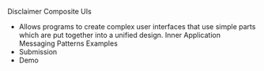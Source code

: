 Disclaimer
Composite UIs
  - Allows programs to create complex user interfaces that use simple parts
      which are put together into a unified design.
Inner Application Messaging Patterns
Examples
  - Submission
  - Demo
